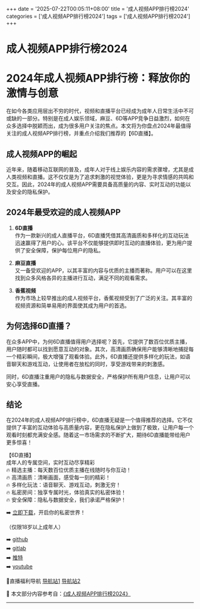 +++
date = '2025-07-22T00:05:11+08:00'
title = '成人视频APP排行榜2024'
categories = ['成人视频APP排行榜2024']
tags = ['成人视频APP排行榜2024']
+++

# 成人视频APP排行榜2024

# 2024年成人视频APP排行榜：释放你的激情与创意

在如今各类应用层出不穷的时代，视频和直播平台已经成为成年人日常生活中不可或缺的一部分。特别是在成人娱乐领域，麻豆、6D等APP竞争日益激烈，如何在众多选择中脱颖而出，成为很多用户关注的焦点。本文将为你盘点2024年最值得关注的成人视频APP排行榜，并重点介绍我们推荐的【6D直播】。

## 成人视频APP的崛起

近年来，随着移动互联网的普及，成年人对于线上娱乐内容的需求骤增，尤其是成人类视频和直播。这不仅仅是为了追求刺激的视觉体验，更是为寻求情感的共鸣和交互。因此，2024年的成人视频APP需要具备高质量的内容、实时互动的功能以及安全的隐私保护。

## 2024年最受欢迎的成人视频APP

1. **6D直播**  
   作为一款新兴的成人直播平台，6D直播凭借其高清画质和多样化的互动玩法迅速赢得了用户的心。该平台不仅能够提供即时互动的直播体验，更为用户提供了安全保障，保护每位用户的隐私。

2. **麻豆直播**  
   又一备受欢迎的APP，以其丰富的内容与优质的主播而著称。用户可以在这里找到众多风格各异的主播进行互动，满足不同的观看需求。

3. **香蕉视频**  
   作为市场上较早推出的成人视频平台，香蕉视频受到了广泛的关注。其丰富的视频资源和简单易用的界面使其成为用户的首选。

## 为何选择6D直播？

在众多APP中，为何6D直播值得用户选择呢？首先，它提供了数百位优质主播，用户随时都可以找到愿意互动的对象。其次，高清画质确保用户能够清晰地捕捉每一个精彩瞬间，极大增强了观看体验。此外，6D直播还提供多样化的玩法，如语音聊天和游戏互动，让使用者在放松的同时，享受游戏带来的刺激感。

同时，6D直播注重用户的隐私与数据安全，严格保护所有用户信息，让用户可以安心享受直播。

## 结论

在2024年的成人视频APP排行榜中，6D直播无疑是一个值得推荐的选择。它不仅提供了丰富的互动体验与高质量内容，更在隐私保护上做到了极致，让用户每一个观看时刻都充满安全感。随着这一市场需求的不断扩大，期待6D直播能带给用户更多惊喜！

【6D直播】  
成年人的专属空间，实时互动尽享精彩  
🔥 精选主播：每天数百位优质主播在线随时与你互动！  
🔥 高清画质：清晰画面，感受每一刻的精彩！  
🔥 多样化玩法：语音聊天、游戏互动，刺激无穷！  
🔥 私密房间：独享专属时光，体验真实的私密体验！  
🔥 安全保障：隐私与数据安全，我们承诺严格保护！  

➡️ [立即下载](https://down123.s3.ap-east-1.amazonaws.com/down/down.html?channelCode=blog)，开启你的私密世界！  

（仅限18岁以上成年人）  

➡️ [github](https://aldult-live.github.io/)  
➡️ [gitlab](https://seo-09598d.gitlab.io/)  
➡️ [推特](https://x.com/wegame33)  
➡️ [youtube](https://www.youtube.com/@6Dlive)  

🔞直播福利导航  [导航站1](https://webstack-86085a.gitlab.io/) [导航站2](https://onlygit123-2.github.io/)


📘 本文部分内容参考自：[《成人视频APP排行榜2024》](https://github.com/my25721/my)

---
